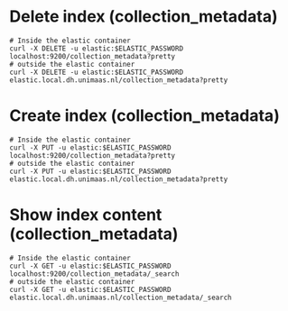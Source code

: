 # Delete index (collection_metadata) <br>  
    # Inside the elastic container  
    curl -X DELETE -u elastic:$ELASTIC_PASSWORD localhost:9200/collection_metadata?pretty  
    # outside the elastic container  
    curl -X DELETE -u elastic:$ELASTIC_PASSWORD elastic.local.dh.unimaas.nl/collection_metadata?pretty  
# Create index (collection_metadata) <br>  
    # Inside the elastic container  
    curl -X PUT -u elastic:$ELASTIC_PASSWORD localhost:9200/collection_metadata?pretty  
    # outside the elastic container  
    curl -X PUT -u elastic:$ELASTIC_PASSWORD elastic.local.dh.unimaas.nl/collection_metadata?pretty  
# Show index content (collection_metadata) <br>  
    # Inside the elastic container  
    curl -X GET -u elastic:$ELASTIC_PASSWORD localhost:9200/collection_metadata/_search  
    # outside the elastic container  
    curl -X GET -u elastic:$ELASTIC_PASSWORD elastic.local.dh.unimaas.nl/collection_metadata/_search

